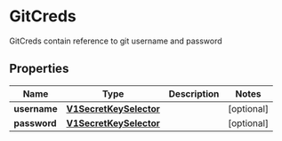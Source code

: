 

# GitCreds

GitCreds contain reference to git username and password
## Properties

Name | Type | Description | Notes
------------ | ------------- | ------------- | -------------
**username** | [**V1SecretKeySelector**](V1SecretKeySelector.md) |  |  [optional]
**password** | [**V1SecretKeySelector**](V1SecretKeySelector.md) |  |  [optional]



